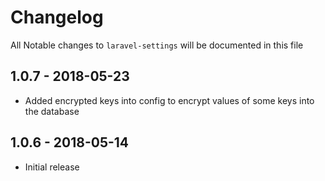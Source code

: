 # Changelog

All Notable changes to `laravel-settings` will be documented in this file
## 1.0.7 - 2018-05-23

- Added encrypted keys into config to encrypt values of some keys into the database

## 1.0.6 - 2018-05-14

- Initial release
